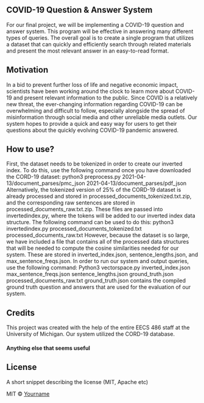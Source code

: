 ## COVID-19 Question & Answer System
For our final project, we will be implementing a COVID-19 question and answer system. This program will be effective in answering many different types of queries. The overall goal is to create a single program that utilizes a dataset that can quickly and efficiently search through related materials and present the most relevant answer in an easy-to-read format. 

## Motivation
In a bid to prevent further loss of life and negative economic impact, scientists have been working around the clock to learn more about COVID-19 and present relevant information to the public. Since COVID is a relatively new threat, the ever-changing information regarding COVID-19 can be overwhelming and difficult to follow, especially alongside the spread of misinformation through social media and other unreliable media outlets. Our system hopes to provide a quick and easy way for users to get their questions about the quickly evolving COVID-19 pandemic answered. 

## How to use?
First, the dataset needs to be tokenized in order to create our inverted index. To do this, use the following command once you have downloaded the CORD-19 dataset:
python3 preprocess.py 2021-04-13/document_parses/pmc_json 2021-04-13/document_parses/pdf_json
Alternatively, the tokenized version of 25% of the CORD-19 dataset is already processed and stored in processed_documents_tokenized.txt.zip, and the corresponding raw sentences  are stored in processed_documents_raw.txt.zip. 
These files are passed into invertedindex.py, where the tokens will be added to our inverted index data structure. The following command can be used to do this:
python3 invertedindex.py processed_documents_tokenized.txt processed_documents_raw.txt
However, because the dataset is so large, we have included a file that contains all of the processed data structures that will be needed to compute the cosine similarities needed for our system. These are stored in inverted_index.json, sentence_lengths.json, and max_sentence_freqs.json. 
In order to run our system and output queries, use the following command:
Python3 vectorspace.py inverted_index.json max_sentence_freqs.json sentence_lengths.json ground_truth.json processed_documents_raw.txt
ground_truth.json contains the compiled ground truth question and answers that are used for the evaluation of our system. 

## Credits
This project was created with the help of the entire EECS 486 staff at the University of Michigan. Our system utilized the CORD-19 database.

#### Anything else that seems useful

## License
A short snippet describing the license (MIT, Apache etc)

MIT © [Yourname]()
